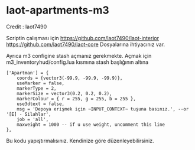 # laot-apartments-m3
Credit : laot7490

Scriptin çalışması için
https://github.com/laot7490/laot-interior https://github.com/laot7490/laot-core
Dosyalarına ihtiyacınız var. 

Ayrıca m3 configine stash açmanız gerekmekte.
Açmak için m3_inventoryhud/config.lua
kısmına stash başlığının altına

    ['Apartman'] = { 
        coords = {vector3(-99.9, -99.9, -99.9)},
        useMarker = false,
        markerType = 2,
        markerSize = vector3(0.2, 0.2, 0.2),
        markerColour = { r = 255, g = 255, b = 255 },
        use3dtext = false,
        msg = 'Depoya erişmek için ~INPUT_CONTEXT~ tuşuna basınız.', --or '[E] - Silahlar',
        job = 'all',
        maxweight = 1000 -- if u use weight, uncomment this line
    },

Bu kodu yapıştırmalısınız. Kendinize göre düzenleyebilirsiniz.
